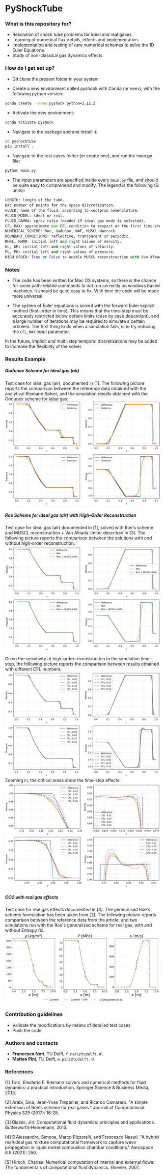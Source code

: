 # PyShockTube #



### What is this repository for? ###

* Resolution of shock tube problems for ideal and real gases.
* Learning of numerical flux details, effects and implementation.
* Implementation and testing of new numerical schemes to solve the 1D Euler Equations.
* Study of non-classical gas dynamics effects.


### How do I get set up? ###

* Git clone the present folder in your system

* Create a new environment called pyshock with Conda (or venv), with the following python version:
```bash
conda create --name pyshock python=3.12.2
```

* Activate the new environment:
```bash
conda activate pyshock
```

* Navigate to the package and and install it:
```bash
cd pyshocktube
pip install .
```

* Navigate to the test cases folder (or create one), and run the main.py file:
```bash
python main.py
```

* The input parameters are specified inside every `main.py` file, and should be quite easy to comprehend and modify. The legend is the following (SI units):
```python
LENGTH: length of the tube.
NX: number of points for the space-discretization.
FLUID: name of the fluid, according to coolprop nomenclature.
FLUID_MODEL: ideal or real.
FLUID_GAMMA: cp/cv ratio (needed if ideal gas mode is selected).
CFL_MAX: approximate max CFL condition to respect at the first time-step.
NUMERICAL_SCHEME: Roe, Godunov, WAF, MUSCL-Hancock.
BOUNDARY_CONDITIONS: reflective, transparent or periodic.
RHOL, RHOR: initial left and right values of density.
UL, UR: initial left and right values of velocity.
PL, PR: initial left and right values of pressure.
HIGH_ORDER: True or False to enable MUSCL reconstruction with Van Albada Limiter.
```



### Notes ###
* The code has been written for Mac OS systems, so there is the chance for some path-related commands to not run correctly
on windows based machines. It should be quite easy to fix. With time the code will be made more universal.

* The system of Euler equations is solved with the forward Euler explicit method (first-order in time). This means that the time-step must be accurately restricted below certain limits (case by case dependent), and a large number of iterations may be required to simulate a certain problem. The first thing to do when a simulation fails, is to try reducing the `CFL_MAX` input parameter. 

In the future, implicit and multi-step temporal discretizations may be added to increase the flexibility of the solver.




### Results Example ###

##### Godunov Scheme for ideal gas (air) #####
Test case for ideal gas (air), documented in [1].
The following picture reports the comparison between the reference data obtained with the analytical Riemann Solver, and the simulation results obtained with the Godunov scheme for ideal gas:
![Description of image](images/godunov_idealgas.png)

##### Roe Scheme for ideal gas (air) with High-Order Reconstruction #####
Test case for ideal gas (air) documented in [1], solved with Roe's scheme and MUSCL reconstruction + Van Albada limiter described in [3].
The following picture reports the comparison between the solutions with and without high-order reconstruction.
![Description of image](images/high_order_comparison.png)

Given the sensitivity of high-order reconstruction to the simulation time-step, the following picture reports the comparison between results obtained with different CFL numbers:
![Description of image](images/high_order.png)
Zooming in, the critical areas show the time-step effects:
![Description of image](images/high_order_zoom.png)

##### CO2 with real gas effects #####
Test case for real gas effects documented in [4]. The generalised Roe's scheme formulation has been taken from [2].
The following picture reports comparison between the reference data from the article, and two simulations run with the
Roe's generalized scheme for real gas, with and without Entropy fix.
![Description of image](images/co2_validation.png)

### Contribution guidelines ###

* Validate the modifications by means of detailed test cases
* Push the code

### Authors and contacts ###

- **Francesco Neri**, TU Delft, `f.neri@tudelft.nl`
- **Matteo Pini**, TU Delft, `m.pini@tudelft.nl`

### References ###

[1] Toro, Eleuterio F. Riemann solvers and numerical methods for fluid dynamics: a practical introduction. Springer Science & Business Media, 2013.

[2] Arabi, Sina, Jean-Yves Trépanier, and Ricardo Camarero. "A simple extension of Roe's scheme for real gases." Journal of Computational Physics 329 (2017): 16-28.

[3] Blazek, Jiri. Computational fluid dynamics: principles and applications. Butterworth-Heinemann, 2015.

[4] D’Alessandro, Simone, Marco Pizzarelli, and Francesco Nasuti. "A hybrid real/ideal gas mixture computational framework to capture wave propagation in liquid rocket combustion chamber conditions." Aerospace 8.9 (2021): 250.

[5] Hirsch, Charles. Numerical computation of internal and external flows: The fundamentals of computational fluid dynamics. Elsevier, 2007.